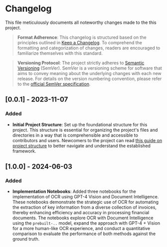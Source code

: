 # Changelog

This file meticulously documents all noteworthy changes made to the this project.

> **Format Adherence**: This changelog is structured based on the principles outlined in [Keep a Changelog](https://keepachangelog.com/en/1.0.0). To comprehend the formatting and categorization of changes, readers are encouraged to familiarize themselves with this standard.

> **Versioning Protocol**: The project strictly adheres to [Semantic Versioning](https://semver.org/spec/v2.0.0.html) (SemVer). SemVer is a versioning scheme for software that aims to convey meaning about the underlying changes with each new release. For details on the version numbering convention, please refer to the [official SemVer specification](https://semver.org/spec/v2.0.0.html).

## [0.0.1] - 2023-11-07

### Added
- **Initial Project Structure**: Set up the foundational structure for this project. This structure is essential for organizing the project's files and directories in a way that is comprehensible and accessible to contributors and users. Newcomers to the project can read [this guide on project structure](https://example-link-to-your-project-structure-guide) to better navigate and understand the established framework.

## [1.0.0] - 2024-06-03

### Added
- **Implementation Notebooks**: Added three notebooks for the implementation of OCR using GPT-4 Vision and Document Intelligence. These notebooks demonstrate the strategic use of OCR for automating the extraction of key information from a diverse collection of invoices, thereby enhancing efficiency and accuracy in processing financial documents. The notebooks explore OCR with Document Intelligence using the `prebuilt-..` model, expand the approach with GPT-4 + Vision for a more human-like OCR experience, and conduct a quantitative comparison to evaluate the performance of both methods against the ground truth.